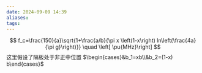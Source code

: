 ```yaml
---
date: 2024-09-09 14:39
aliases: 
tags: 
---
```

$$
f_c=\frac{150}{a}\sqrt{1+\frac{a/b}{\pi x \left(1-x\right) ln\left(\frac{4a}{\pi g}\right)}} \quad \left[ \pu{MHz}\right]
$$
这里假设了隔板处于非正中位置 $\begin{cases}&b_1=xb\\&b_2=(1-x) b\end{cases}$

